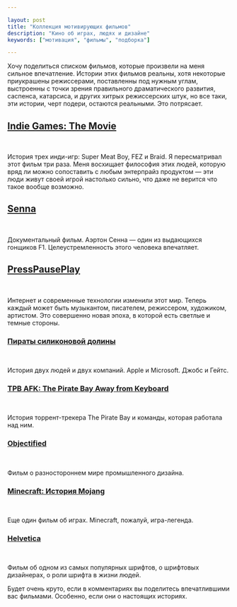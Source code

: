 ```yaml
---

layout: post
title: "Коллекция мотивирующих фильмов"
description: "Кино об играх, людях и дизайне"
keywords: ["мотивация", "фильмы", "подборка"]

---
```


Хочу поделиться списком фильмов, которые произвели на меня сильное впечатление.
Истории этих фильмов реальны, хотя некоторые приукрашены режиссерами, поставленны
под нужным углам, выстроенны с точки зрения правильного драматического развития,
саспенса, катарсиса, и других хитрых режиссерских штук, но все таки, эти истории, черт
подери, остаются реальными. Это потрясает. 

## [Indie Games: The Movie](http://www.kinopoisk.ru/film/661199/)

<div class="triptych">
  <img class="triptych__left" src="/assets/articles-assets/movies/indie-poster.jpg" alt="" />
  <img class="triptych__right-top" src="/assets/articles-assets/movies/indie-1.jpg"  alt="" />
  <img class="triptych__right-bottom" src="/assets/articles-assets/movies/indie-2.jpg" style="" alt="" />
</div>

История трех инди-игр: Super Meat Boy, FEZ и Braid. Я пересматривал этот фильм
три раза. Меня восхищает философия этих людей, которую вряд ли
можно сопоставить с любым энтерпрайз продуктом — эти люди живут своей игрой
настолько сильно, что даже не верится что такое вообще возможно.


## [Senna](http://www.kinopoisk.ru/film/573209/)

<div class="triptych">
  <img class="triptych__right" src="/assets/articles-assets/movies/senna-poster.jpg" alt="" />
  <img class="triptych__left-top" src="/assets/articles-assets/movies/senna-1.jpg"  alt="" />
  <img class="triptych__left-bottom" src="/assets/articles-assets/movies/senna-2.jpg" style="" alt="" />
</div>

Документальный фильм. Аэртон Сенна — один из выдающихся гонщиков F1. 
Целеустремленность этого человека впечатляет.


## [PressPausePlay](http://www.kinopoisk.ru/film/579234/)

<div class="triptych">
  <img class="triptych__left" src="/assets/articles-assets/movies/presspauseplay-poster.jpg" alt="" />
  <img class="triptych__right-top" src="/assets/articles-assets/movies/presspauseplay-1.jpg"  alt="" />
  <img class="triptych__right-bottom" src="/assets/articles-assets/movies/presspauseplay-2.jpg" style="" alt="" />
</div>

Интернет и современные технологии изменили этот мир. Теперь каждый может быть
музыкантом, писателем, режиссером, художиком, артистом. Это совершенно новая
эпоха, в которой есть светлые и темные стороны.


### [Пираты силиконовой долины](http://www.kinopoisk.ru/film/95636/)

<div class="triptych">
  <img class="triptych__right" src="/assets/articles-assets/movies/pirates-poster.jpg" alt="" />
  <img class="triptych__left-top" src="/assets/articles-assets/movies/pirates-1.jpg"  alt="" />
  <img class="triptych__left-bottom" src="/assets/articles-assets/movies/pirates-2.jpg" style="" alt="" />
</div>

История двух людей и двух компаний. Apple и Microsoft. Джобс и Гейтс.


### [TPB AFK: The Pirate Bay Away from Keyboard](http://www.kinopoisk.ru/film/731222/)

<div class="triptych">
  <img class="triptych__left" src="/assets/articles-assets/movies/tpbafk-poster.jpg" alt="" />
  <img class="triptych__right-top" src="/assets/articles-assets/movies/tpbafk-1.jpg"  alt="" />
  <img class="triptych__right-bottom" src="/assets/articles-assets/movies/tpbafk-2.jpg" style="" alt="" />
</div>

История торрент-трекера The Pirate Bay и команды, которая работала над ним.


### [Objectified](http://www.kinopoisk.ru/film/453105/)

<div class="triptych">
  <img class="triptych__right" src="/assets/articles-assets/movies/objectified-poster.jpg" alt="" />
  <img class="triptych__left-top" src="/assets/articles-assets/movies/objectified-1.jpg"  alt="" />
  <img class="triptych__left-bottom" src="/assets/articles-assets/movies/objectified-2.jpg" style="" alt="" />
</div>

Фильм о разностороннем мире промышленного дизайна.


### [Minecraft: История Mojang](http://www.kinopoisk.ru/film/732205/)

<div class="triptych">
  <img class="triptych__left" src="/assets/articles-assets/movies/minecraft-poster.jpg" alt="" />
  <img class="triptych__right-top" src="/assets/articles-assets/movies/minecraft-1.jpg"  alt="" />
  <img class="triptych__right-bottom" src="/assets/articles-assets/movies/minecraft-2.jpg" style="" alt="" />
</div>

Еще один фильм об играх. Minecraft, пожалуй, игра-легенда.



### [Helvetica](http://www.kinopoisk.ru/film/261122/)

<div class="triptych">
  <img class="triptych__right" src="/assets/articles-assets/movies/helvetica-poster.jpg" alt="" />
  <img class="triptych__left-top" src="/assets/articles-assets/movies/helvetica-1.jpg"  alt="" />
  <img class="triptych__left-bottom" src="/assets/articles-assets/movies/helvetica-2.jpg" style="" alt="" />
</div>

Фильм об одном из самых популярных шрифтов, о шрифтовых дизайнерах, о роли
шрифта в жизни людей. 


Будет очень круто, если в комментариях вы поделитесь впечатлившими вас фильмами.
Особенно, если они о настоящих историях.